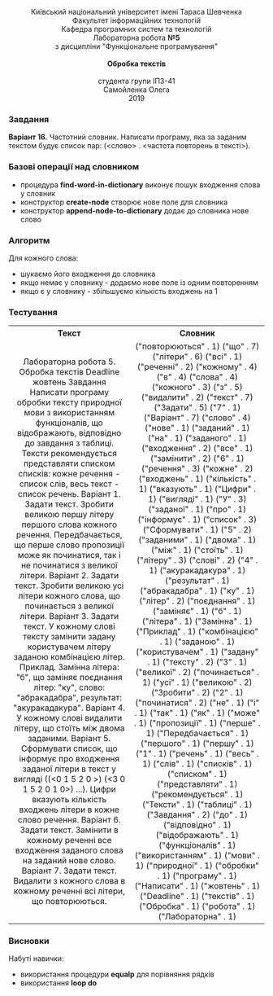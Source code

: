 <!-- check on my github: https://github.com/olehsamoilenko/funcprogram/tree/master/5-Strings -->
<html>
	<p align="center">
		Київський національний університет імені Тараса Шевченка<br>
		Факультет інформаційних технологій<br>
		Кафедра програмних систем та технологій<br>
		Лабораторна робота <b>№5</b><br>
		з дисципліни "Функціональне програмування"<br>
		<br>
		<b>Обробка текстів</b><br>
		<br>
		студента групи IПЗ-41<br>
		Самойленка Олега<br>
		2019
	</p>
	<h3>Завдання</h3>
	<b>Варіант 16.</b> Частотний словник. Написати програму, яка за заданим текстом будує список пар: (<слово> . <частота повторень в тексті>).
	<h3>Базові операції над словником</h3>
	<ul>
		<li>процедура <b>find-word-in-dictionary</b> виконує пошук входження слова у словник</li>
        <li>конструктор <b>create-node</b> створює нове поле для словника</li>
        <li>конструктор <b>append-node-to-dictionary</b> додає до словника нове слово</li>
	</ul>
	<h3>Алгоритм</h3>
    Для кожного слова:
	<ul>
		<li>шукаємо його входження до словника</li>
        <li>якщо немає у словнику - додаємо нове поле із одним повторенням</li>
        <li>якщо є у словнику - збільшуємо кількість входжень на 1</li>
	</ul>
	<h3>Тестування</h3>
	<table align=center>
		<tr align=center>
			<th>Текст</th>
			<th>Словник</th>
		</tr>
		<tr align=center>
			<td>
                Лабораторна робота 5. Обробка текстів
                Deadline жовтень
                Завдання
                Написати програму обробки тексту природної мови з використанням функціоналів, що відображають, відповідно до завдання з таблиці. Тексти рекомендується представляти списком списків: кожне речення - список слів, весь текст - список речень.
                Варіант 1. Задати текст. Зробити великою першу літеру першого слова кожного речення. Передбачається, що перше слово пропозиції може як починатися, так і не починатися з великої літери.
                Варіант 2. Задати текст. Зробити великою усі літери  кожного слова, що починається з великої літери.
                Варіант 3. Задати текст. У кожному слові тексту замінити задану користувачем літеру заданою комбінацією літер.
                Приклад. Замінна літера: "б", що заміняє поєднання літер: "ку", слово: "абракадабра", результат: "акуракадакура".
                Варіант 4. У кожному слові видалити літеру, що стоїть між двома заданими.
                Варіант 5. Сформувати список, що інформує про входження заданої літери в текст у вигляді ((<0 1 5 2 0 >) (<3 0 1 5 2 0 1 0>) ...). Цифри вказують кількість входжень літери в кожне слово речення.
                Варіант 6. Задати текст. Замінити в кожному реченні все входження заданого слова на заданий нове слово.
                Варіант 7. Задати текст. Видалити з кожного слова в кожному реченні всі літери, що  повторюються.
            </td>
			<td>
            ("повторюються" . 1) ("що" . 7) ("літери" . 6) ("всі" . 1) ("реченні" . 2) ("кожному" . 4) ("в" . 4) ("слова" . 4) ("кожного" . 3) ("з" . 5) ("видалити" . 2) ("текст" . 7) ("Задати" . 5) ("7" . 1) ("Варіант" . 7) ("слово" . 4)
            ("нове" . 1) ("заданий" . 1) ("на" . 1) ("заданого" . 1) ("входження" . 2) ("все" . 1) ("замінити" . 2) ("6" . 1) ("речення" . 3) ("кожне" . 2) ("входжень" . 1) ("кількість" . 1) ("вказують" . 1) ("Цифри" . 1) ("вигляді" . 1)
            ("У" . 3) ("заданої" . 1) ("про" . 1) ("інформує" . 1) ("список" . 3) ("Сформувати" . 1) ("5" . 2) ("заданими" . 1) ("двома" . 1) ("між" . 1) ("стоїть" . 1) ("літеру" . 3) ("слові" . 2) ("4" . 1) ("акуракадакура" . 1)
            ("результат" . 1) ("абракадабра" . 1) ("ку" . 1) ("літер" . 2) ("поєднання" . 1) ("заміняє" . 1) ("б" . 1) ("літера" . 1) ("Замінна" . 1) ("Приклад" . 1) ("комбінацією" . 1) ("заданою" . 1) ("користувачем" . 1) ("задану" . 1)
            ("тексту" . 2) ("3" . 1) ("великої" . 2) ("починається" . 1) ("усі" . 1) ("великою" . 2) ("Зробити" . 2) ("2" . 1) ("починатися" . 2) ("не" . 1) ("і" . 1) ("так" . 1) ("як" . 1) ("може" . 1) ("пропозиції" . 1) ("перше" . 1)
            ("Передбачається" . 1) ("першого" . 1) ("першу" . 1) ("1" . 1) ("речень" . 1) ("весь" . 1) ("слів" . 1) ("списків" . 1) ("списком" . 1) ("представляти" . 1) ("рекомендується" . 1) ("Тексти" . 1) ("таблиці" . 1) ("Завдання" . 2)
            ("до" . 1) ("відповідно" . 1) ("відображають" . 1) ("функціоналів" . 1) ("використанням" . 1) ("мови" . 1) ("природної" . 1) ("обробки" . 1) ("програму" . 1) ("Написати" . 1) ("жовтень" . 1) ("Deadline" . 1) ("текстів" . 1)
            ("Обробка" . 1) ("робота" . 1) ("Лабораторна" . 1)
            </td>
		</tr>
	</table>
	<h3>Висновки</h3>
	Набуті навички:
	<ul>
		<li>використання процедури <b>equalp</b> для порівняння рядків</li>
        <li>використання <b>loop do</b></li>
	</ul>
</html>